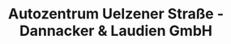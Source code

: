 ---
title: "Autozentrum Uelzener Straße - Dannacker & Laudien GmbH"
url: /lueneburg/autozentrum-uelzener-strasse-dannacker-und-laudien-gmbh/
shop: Autohaus
---